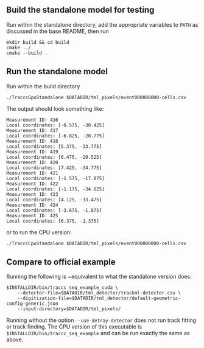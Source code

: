 ## Build the standalone model for testing

Run within the standalone directory, add the appropriate variables to `PATH` as discussed in the base README, then run

```
mkdir build && cd build
cmake ../
cmake --build .
```

## Run the standalone model

Run within the build directory

```
./TracccGpuStandalone $DATADIR/tml_pixels/event000000000-cells.csv
```

The output should look something like:

```
Measurement ID: 416
Local coordinates: [-0.575, -30.425]
Measurement ID: 417
Local coordinates: [-6.825, -20.775]
Measurement ID: 418
Local coordinates: [5.375, -33.775]
Measurement ID: 419
Local coordinates: [6.475, -20.525]
Measurement ID: 420
Local coordinates: [7.425, -34.775]
Measurement ID: 421
Local coordinates: [-1.575, -17.075]
Measurement ID: 422
Local coordinates: [-1.175, -34.625]
Measurement ID: 423
Local coordinates: [4.125, -33.475]
Measurement ID: 424
Local coordinates: [-3.675, -1.875]
Measurement ID: 425
Local coordinates: [6.375, -1.375]
```

or to run the CPU version:

```
./TracccCpuStandalone $DATADIR/tml_pixels/event000000000-cells.csv
```

## Compare to official example

Running the following is ~equivalent to what the standalone version does:

```
$INSTALLDIR/bin/traccc_seq_example_cuda \
    --detector-file=$DATADIR/tml_detector/trackml-detector.csv \
    --digitization-file=$DATADIR/tml_detector/default-geometric-config-generic.json 
    --input-directory=$DATADIR/tml_pixels/
```

Running without the option `--use-detray-detector` does not run track fitting or track finding. The CPU version of this executable is `$INSTALLDIR/bin/traccc_seq_example` and can be run exactly the same as above. 